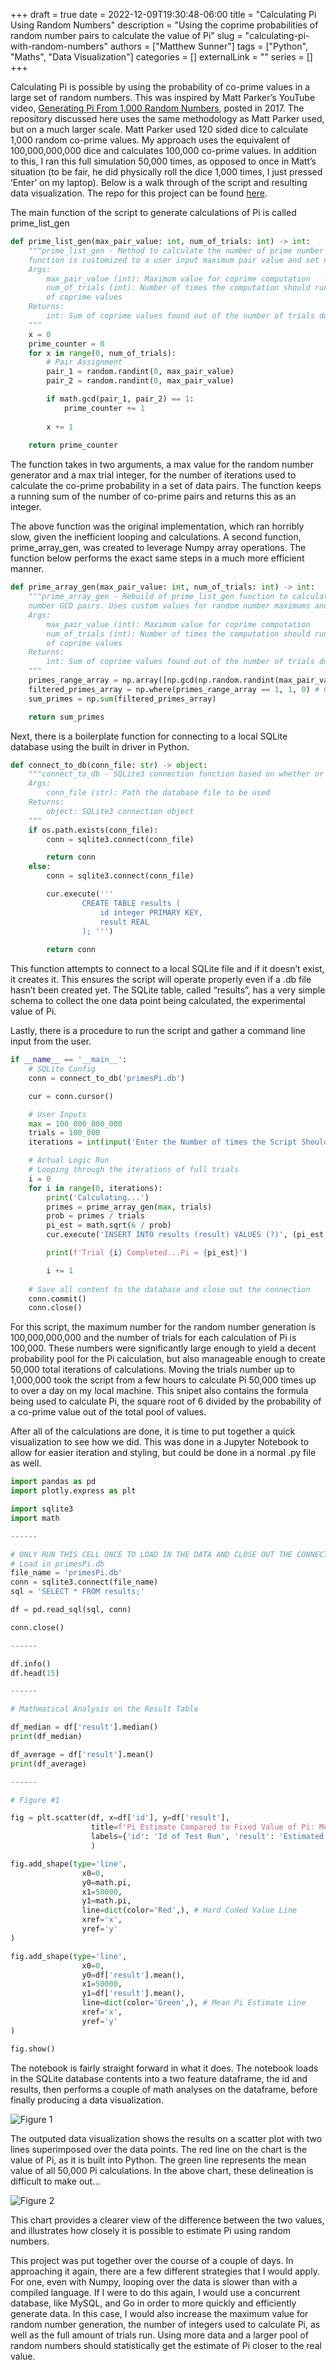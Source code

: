 +++ 
draft = true
date = 2022-12-09T19:30:48-06:00
title = "Calculating Pi Using Random Numbers"
description = "Using the coprime probabilities of random number pairs to calculate the value of Pi"
slug = "calculating-pi-with-random-numbers"
authors = ["Matthew Sunner"]
tags = ["Python", "Maths", "Data Visualization"]
categories = []
externalLink = ""
series = []
+++

Calculating Pi is possible by using the probability of co-prime values in a large set of random numbers. This was inspired by Matt Parker’s YouTube video, [Generating Pi From 1,000 Random Numbers](https://youtu.be/RZBhSi_PwHU), posted in 2017. The repository discussed here uses the same methodology as Matt Parker used, but on a much larger scale. Matt Parker used 120 sided dice to calculate 1,000 random co-prime values. My approach uses the equivalent of 100,000,000,000 dice and calculates 100,000 co-prime values. In addition to this, I ran this full simulation 50,000 times, as opposed to once in Matt’s situation (to be fair, he did physically roll the dice 1,000 times, I just pressed ‘Enter’ on my laptop). Below is a walk through of the script and resulting data visualization. The repo for this project can be found [here](https://github.com/mattsunner/Ridiculous_Data_Viz/tree/main/PiCalc_by_Est_Random).

The main function of the script to generate calculations of Pi is called prime_list_gen 

```python
def prime_list_gen(max_pair_value: int, num_of_trials: int) -> int:
    """prime_list_gen - Method to calculate the number of prime number GCD pairs. The 
    function is customized to a user input maximum pair value and set number of trials to run.
    Args:
        max_pair_value (int): Maximum value for coprime computation
        num_of_trials (int): Number of times the computation should run to sum up the number
        of coprime values
    Returns:
        int: Sum of coprime values found out of the number of trials done
    """
    x = 0
    prime_counter = 0
    for x in range(0, num_of_trials):
        # Pair Assignment
        pair_1 = random.randint(0, max_pair_value)
        pair_2 = random.randint(0, max_pair_value)

        if math.gcd(pair_1, pair_2) == 1:
            prime_counter += 1
        
        x += 1
    
    return prime_counter
```

The function takes in two arguments, a max value for the random number generator and a max trial integer, for the number of iterations used to calculate the co-prime probability in a set of data pairs. The function keeps a running sum of the number of co-prime pairs and returns this as an integer. 

The above function was the original implementation, which ran horribly slow, given the inefficient looping and calculations. A second function, prime_array_gen, was created to leverage Numpy array operations. The function below performs the exact same steps in a much more efficient manner. 

```python
def prime_array_gen(max_pair_value: int, num_of_trials: int) -> int:
    """prime_array_gen - Rebuild of prime_list_gen function to calculate the number of experimental prime
    number GCD pairs. Uses custom values for random number maximums and the number of trials used to calcualte.
    Args:
        max_pair_value (int): Maximum value for coprime computation
        num_of_trials (int): Number of times the computation should run to sum up the number
        of coprime values
    Returns:
        int: Sum of coprime values found out of the number of trials done
    """
    primes_range_array = np.array([np.gcd(np.random.randint(max_pair_value), np.random.randint(max_pair_value)) for i in range(num_of_trials)])
    filtered_primes_array = np.where(primes_range_array == 1, 1, 0) # Catches where GCD is 1
    sum_primes = np.sum(filtered_primes_array)

    return sum_primes
```

Next, there is a boilerplate function for connecting to a local SQLite database using the built in driver in Python. 

```python
def connect_to_db(conn_file: str) -> object:
    """connect_to_db - SQLite3 connection function based on whether or not a db exists.
    Args:
        conn_file (str): Path the database file to be used
    Returns:
        object: SQLite3 connection object
    """
    if os.path.exists(conn_file):
        conn = sqlite3.connect(conn_file)

        return conn
    else:
        conn = sqlite3.connect(conn_file)

        cur.execute('''
                CREATE TABLE results (
                    id integer PRIMARY KEY,
                    result REAL
                ); ''')
        
        return conn
```

This function attempts to connect to a local SQLite file and if it doesn’t exist, it creates it. This ensures the script will operate properly even if a .db file hasn’t been created yet. The SQLite table, called “results”, has a very simple schema to collect the one data point being calculated, the experimental value of Pi. 

Lastly, there is a procedure to run the script and gather a command line input from the user. 

```python
if __name__ == '__main__':
    # SQLite Config
    conn = connect_to_db('primesPi.db')

    cur = conn.cursor()

    # User Inputs
    max = 100_000_000_000
    trials = 100_000
    iterations = int(input('Enter the Number of times the Script Should Calculate Pi: '))

    # Actual Logic Run
    # Looping through the iterations of full trials
    i = 0
    for i in range(0, iterations):
        print('Calculating...')
        primes = prime_array_gen(max, trials)
        prob = primes / trials
        pi_est = math.sqrt(6 / prob)
        cur.execute('INSERT INTO results (result) VALUES (?)', (pi_est,))

        print(f'Trial {i} Completed...Pi = {pi_est}')

        i += 1
    
    # Save all content to the database and close out the connection
    conn.commit()    
    conn.close()
```

For this script, the maximum number for the random number generation is 100,000,000,000 and the number of trials for each calculation of Pi is 100,000. These numbers were significantly large enough to yield a decent probability pool for the Pi calculation, but also manageable enough to create 50,000 total iterations of calculations. Moving the trials number up to 1,000,000 took the script from a few hours to calculate Pi 50,000 times up to over a day on my local machine. This snipet also contains the formula being used to calculate Pi, the square root of 6 divided by the probability of a co-prime value out of the total pool of values. 

After all of the calculations are done, it is time to put together a quick visualization to see how we did. This was done in a Jupyter Notebook to allow for easier iteration and styling, but could be done in a normal .py file as well. 

```python
import pandas as pd
import plotly.express as plt

import sqlite3
import math

------

# ONLY RUN THIS CELL ONCE TO LOAD IN THE DATA AND CLOSE OUT THE CONNECTION; DONE SO DATA CAN BE GENERATED INTO THE DB WHILE THE ANALYSIS IS HAPPENING
# Load in primesPi.db
file_name = 'primesPi.db'
conn = sqlite3.connect(file_name)
sql = 'SELECT * FROM results;'

df = pd.read_sql(sql, conn)

conn.close()

------

df.info()
df.head(15)

------

# Mathmatical Analysis on the Result Table

df_median = df['result'].median()
print(df_median)

df_average = df['result'].mean()
print(df_average)

------

# Figure #1

fig = plt.scatter(df, x=df['id'], y=df['result'],
                  title=f'Pi Estimate Compared to Fixed Value of Pi: Mean Estimate - {df_median}',
                  labels={'id': 'Id of Test Run', 'result': 'Estimated Value of Pi'},
                  )

fig.add_shape(type='line',
                x0=0,
                y0=math.pi,
                x1=50000,
                y1=math.pi,
                line=dict(color='Red',), # Hard Coded Value Line
                xref='x',
                yref='y'
)

fig.add_shape(type='line',
                x0=0,
                y0=df['result'].mean(),
                x1=50000,
                y1=df['result'].mean(),
                line=dict(color='Green',), # Mean Pi Estimate Line
                xref='x',
                yref='y'
)

fig.show()
```

The notebook is fairly straight forward in what it does. The notebook loads in the SQLite database contents into a two feature dataframe, the id and results, then performs a couple of math analyses on the dataframe, before finally producing a data visualization. 

![Figure 1](/images/post_images/pi-calc-fig1.png)

The outputed data visualization shows the results on a scatter plot with two lines superimposed over the data points. The red line on the chart is the value of Pi, as it is built into Python. The green line represents the mean value of all 50,000 Pi calculations. In the above chart, these delineation is difficult to make out…

![Figure 2](/images/post_images/pi-calc-fig2.png)

This chart provides a clearer view of the difference between the two values, and illustrates how closely it is possible to estimate Pi using random numbers.

This project was put together over the course of a couple of days. In approaching it again, there are a few different strategies that I would apply. For one, even with Numpy, looping over the data is slower than with a compiled language. If I were to do this again, I would use a concurrent database, like MySQL, and Go in order to more quickly and efficiently generate data. In this case, I would also increase the maximum value for random number generation, the number of integers used to calculate Pi, as well as the full amount of trials run. Using more data and a larger pool of random numbers should statistically get the estimate of Pi closer to the real value.
